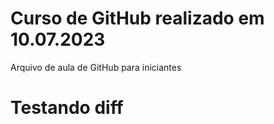 # Curso de GitHub realizado em 10.07.2023

Arquivo de aula de GitHub para iniciantes
# Testando diff 

